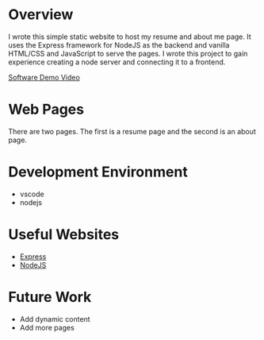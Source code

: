 # Overview

I wrote this simple static website to host my resume and about me page. It uses the Express framework for NodeJS as the backend and vanilla HTML/CSS and JavaScript to serve the pages. I wrote this project to gain experience creating a node server and connecting it to a frontend.

[Software Demo Video](https://youtu.be/7FR3hSNevhI)

# Web Pages

There are two pages. The first is a resume page and the second is an about page.

# Development Environment

- vscode
- nodejs

# Useful Websites

- [Express](https://expressjs.com/)
- [NodeJS](https://nodejs.org/en/knowledge/HTTP/servers/how-to-serve-static-files/)

# Future Work

- Add dynamic content
- Add more pages
